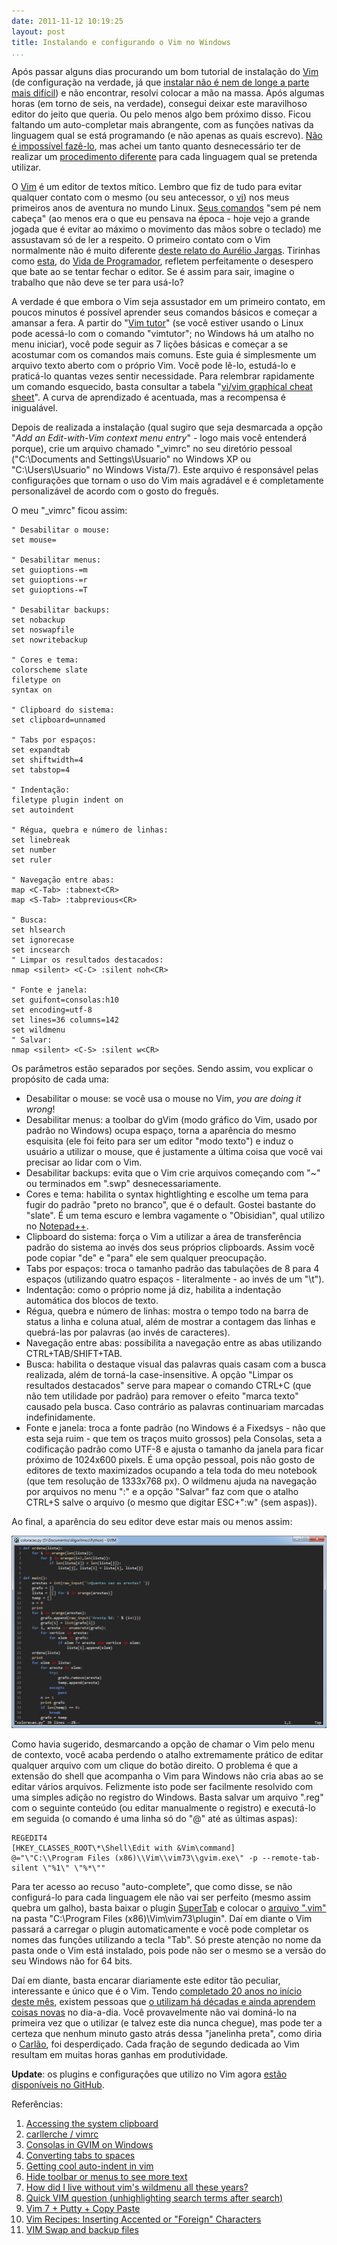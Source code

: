 ```yaml
---
date: 2011-11-12 10:19:25
layout: post
title: Instalando e configurando o Vim no Windows
...
```


Após passar alguns dias procurando um bom tutorial de instalação do [Vim](http://en.wikipedia.org/wiki/Vim_(text_editor)) (de configuração na verdade, já que [instalar não é nem de longe a parte mais difícil](http://www.thegeekstuff.com/2009/12/vim-editor-for-windows/)) e não encontrar, resolvi colocar a mão na massa. Após algumas horas (em torno de seis, na verdade), consegui deixar este maravilhoso editor do jeito que queria. Ou pelo menos algo bem próximo disso. Ficou faltando um auto-completar mais abrangente, com as funções nativas da linguagem qual se está programando (e não apenas as quais escrevo). [Não é impossível fazê-lo](http://vim.wikia.com/wiki/C%2B%2B_code_completion), mas achei um tanto quanto desnecessário ter de realizar um [procedimento diferente](http://www.mohdshakir.net/2007/12/27/enable-vim-code-python-auto-complete) para cada linguagem qual se pretenda utilizar.

O [Vim](http://www.vim.org/) é um editor de textos mítico. Lembro que fiz de tudo para evitar qualquer contato com o mesmo (ou seu antecessor, o [vi](http://en.wikipedia.org/wiki/Vi)) nos meus primeiros anos de aventura no mundo Linux. [Seus comandos](http://www.tuxfiles.org/linuxhelp/vimcheat.html) "sem pé nem cabeça" (ao menos era o que eu pensava na época - hoje vejo a grande jogada que é evitar ao máximo o movimento das mãos sobre o teclado) me assustavam só de ler a respeito. O primeiro contato com o Vim normalmente não é muito diferente [deste relato do Aurélio Jargas](http://aurelio.net/blog/2009/06/30/10anos-vim/). Tirinhas como [esta](http://vidadeprogramador.com.br/2011/04/11/strings-aleatorias/), do [Vida de Programador](http://vidadeprogramador.com.br/), refletem perfeitamente o desespero que bate ao se tentar fechar o editor. Se é assim para sair, imagine o trabalho que não deve se ter para usá-lo?

A verdade é que embora o Vim seja assustador em um primeiro contato, em poucos minutos é possível aprender seus comandos básicos e começar a amansar a fera. A partir do "[Vim tutor](http://vimdoc.sourceforge.net/htmldoc/usr_01.html#tutor)" (se você estiver usando o Linux pode acessá-lo com o comando "vimtutor"; no Windows há um atalho no menu iniciar), você pode seguir as 7 lições básicas e começar a se acostumar com os comandos mais comuns. Este guia é simplesmente um arquivo texto aberto com o próprio Vim. Você pode lê-lo, estudá-lo e praticá-lo quantas vezes sentir necessidade. Para relembrar rapidamente um comando esquecido, basta consultar a tabela "[vi/vim graphical cheat sheet](http://www.viemu.com/vi-vim-cheat-sheet.gif)". A curva de aprendizado é acentuada, mas a recompensa é inigualável.

Depois de realizada a instalação (qual sugiro que seja desmarcada a opção "_Add an Edit-with-Vim context menu entry_" - logo mais você entenderá porque), crie um arquivo chamado "\_vimrc" no seu diretório pessoal ("C:\Documents and Settings\Usuario" no Windows XP ou "C:\Users\Usuario" no Windows Vista/7). Este arquivo é responsável pelas configurações que tornam o uso do Vim mais agradável e é completamente personalizável de acordo com o gosto do freguês.

O meu "\_vimrc" ficou assim:

    " Desabilitar o mouse:
    set mouse=
    
    " Desabilitar menus:
    set guioptions-=m
    set guioptions-=r
    set guioptions-=T
    
    " Desabilitar backups:
    set nobackup
    set noswapfile
    set nowritebackup
    
    " Cores e tema:
    colorscheme slate
    filetype on
    syntax on
    
    " Clipboard do sistema:
    set clipboard=unnamed
    
    " Tabs por espaços:
    set expandtab
    set shiftwidth=4
    set tabstop=4
    
    " Indentação:
    filetype plugin indent on
    set autoindent
    
    " Régua, quebra e número de linhas:
    set linebreak
    set number
    set ruler
    
    " Navegação entre abas:
    map <C-Tab> :tabnext<CR>
    map <S-Tab> :tabprevious<CR>
    
    " Busca:
    set hlsearch
    set ignorecase
    set incsearch
    " Limpar os resultados destacados:
    nmap <silent> <C-C> :silent noh<CR>
    
    " Fonte e janela:
    set guifont=consolas:h10
    set encoding=utf-8
    set lines=36 columns=142
    set wildmenu
    " Salvar:
    nmap <silent> <C-S> :silent w<CR>

Os parâmetros estão separados por seções. Sendo assim, vou explicar o propósito de cada uma:
	
* Desabilitar o mouse: se você usa o mouse no Vim, _you are doing it wrong_!  
* Desabilitar menus: a toolbar do gVim (modo gráfico do Vim, usado por padrão no Windows) ocupa espaço, torna a aparência do mesmo esquisita (ele foi feito para ser um editor "modo texto") e induz o usuário a utilizar o mouse, que é justamente a última coisa que você vai precisar ao lidar com o Vim.  
* Desabilitar backups: evita que o Vim crie arquivos começando com "~" ou terminados em ".swp" desnecessariamente.  
* Cores e tema: habilita o syntax hightlighting e escolhe um tema para fugir do padrão "preto no branco", que é o default. Gostei bastante do "slate". É um tema escuro e lembra vagamente o "Obisidian", qual utilizo no [Notepad++](http://notepad-plus-plus.org/).  
* Clipboard do sistema: força o Vim a utilizar a área de transferência padrão do sistema ao invés dos seus próprios clipboards. Assim você pode copiar "de" e "para" ele sem qualquer preocupação.  
* Tabs por espaços: troca o tamanho padrão das tabulações de 8 para 4 espaços (utilizando quatro espaços - literalmente - ao invés de um "\t").  
* Indentação: como o próprio nome já diz, habilita a indentação automática dos blocos de texto.  
* Régua, quebra e número de linhas: mostra o tempo todo na barra de status a linha e coluna atual, além de mostrar a contagem das linhas e quebrá-las por palavras (ao invés de caracteres).  
* Navegação entre abas: possibilita a navegação entre as abas utilizando CTRL+TAB/SHIFT+TAB.  
* Busca: habilita o destaque visual das palavras quais casam com a busca realizada, além de torná-la case-insensitive. A opção "Limpar os resultados destacados" serve para mapear o comando CTRL+C (que não tem utilidade por padrão) para remover o efeito "marca texto" causado pela busca. Caso contrário as palavras continuariam marcadas indefinidamente.  
* Fonte e janela: troca a fonte padrão (no Windows é a Fixedsys - não que esta seja ruim - que tem os traços muito grossos) pela Consolas, seta a codificação padrão como UTF-8 e ajusta o tamanho da janela para ficar próximo de 1024x600 pixels. É uma opção pessoal, pois não gosto de editores de texto maximizados ocupando a tela toda do meu notebook (que tem resolução de 1333x768 px). O wildmenu ajuda na navegação por arquivos no menu ":" e a opção "Salvar" faz com que o atalho CTRL+S salve o arquivo (o mesmo que digitar ESC+":w" (sem aspas)).

Ao final, a aparência do seu editor deve estar mais ou menos assim:


![](/images/2011/vim-slate.png)

Como havia sugerido, desmarcando a opção de chamar o Vim pelo menu de contexto, você acaba perdendo o atalho extremamente prático de editar qualquer arquivo com um clique do botão direito. O problema é que a extensão do shell que acompanha o Vim para Windows não cria abas ao se editar vários arquivos. Felizmente isto pode ser facilmente resolvido com uma simples adição no registro do Windows. Basta salvar um arquivo ".reg" com o seguinte conteúdo (ou editar manualmente o registro) e executá-lo em seguida (o comando é uma linha só do "@" até as últimas aspas):

    REGEDIT4
    [HKEY_CLASSES_ROOT\*\Shell\Edit with &Vim\command]
    @="\"C:\\Program Files (x86)\\Vim\\vim73\\gvim.exe\" -p --remote-tab-silent \"%1\" \"%*\""

Para ter acesso ao recuso "auto-complete", que como disse, se não configurá-lo para cada linguagem ele não vai ser perfeito (mesmo assim quebra um galho), basta baixar o plugin [SuperTab](http://www.vim.org/scripts/script.php?script_id=1643) e colocar o [arquivo ".vim"](https://github.com/ervandew/supertab/blob/master/plugin/supertab.vim) na pasta "C:\Program Files (x86)\Vim\vim73\plugin". Daí em diante o Vim passará a carregar o plugin automaticamente e você pode completar os nomes das funções utilizando a tecla "Tab". Só preste atenção no nome da pasta onde o Vim está instalado, pois pode não ser o mesmo se a versão do seu Windows não for 64 bits.

Daí em diante, basta encarar diariamente este editor tão peculiar, interessante e único que é o Vim. Tendo [completado 20 anos no início deste mês](http://arstechnica.com/open-source/news/2011/11/two-decades-of-productivity-vims-20th-anniversary.ars), existem pessoas que [o utilizam há décadas e ainda aprendem coisas novas](http://stackoverflow.com/questions/597077/is-learning-vim-worth-the-effort) no dia-a-dia. Você provavelmente não vai dominá-lo na primeira vez que o utilizar (e talvez este dia nunca chegue), mas pode ter a certeza que nenhum minuto gasto atrás dessa "janelinha preta", como diria o [Carlão](http://twitter.com/carlosmr12), foi desperdiçado. Cada fração de segundo dedicada ao Vim resultam em muitas horas ganhas em produtividade.

**Update**: os plugins e configurações que utilizo no Vim agora [estão disponíveis no GitHub](https://github.com/myhro/vimfiles).

Referências:  
1. [Accessing the system clipboard](http://vim.wikia.com/wiki/Accessing_the_system_clipboard)  
2. [carllerche / vimrc](https://github.com/carllerche/vimrc)  
3. [Consolas in GVIM on Windows](http://jrwren.wrenfam.com/blog/2006/10/31/consolas-in-gvim-on-windows/)  
4. [Converting tabs to spaces](http://vim.wikia.com/wiki/Converting_tabs_to_spaces)  
5. [Getting cool auto-indent in vim](http://blogs.gnome.org/johannes/2006/11/10/getting-cool-auto-indent-in-vim/)  
6. [Hide toolbar or menus to see more text](http://vim.wikia.com/wiki/Hide_toolbar_or_menus_to_see_more_text)  
7. [How did I live without vim's wildmenu all these years?](http://www.dickscheid.net/2011/04/17-vimsWildmenu/)  
8. [Quick VIM question (unhighlighting search terms after search)](http://www.linuxquestions.org/questions/linux-newbie-8/quick-vim-question-unhighlighting-search-terms-after-search-179177/)  
9. [Vim 7 + Putty + Copy Paste](http://eligere.wordpress.com/2008/04/20/vim-7-putty-copy-paste/)  
10. [Vim Recipes: Inserting Accented or "Foreign" Characters](http://vim.runpaint.org/typing/inserting-accented-characters/)  
11. [VIM Swap and backup files](http://thehumblecoder.wordpress.com/2006/08/08/vim-swap-and-backup-files/)  
